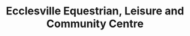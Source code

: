 ---
title: "Ecclesville Equestrian, Leisure and Community Centre"
address: "11, Ecclesville Rd, Fintona, Omagh, Co. Tyrone BT78 2EF"
tel: "02882 840591"
county: "Tyrone"
category: "Equestrian Schools"
type: "Content"
lat: "054.4949090000"
lng: "-007.3114030000"
---
